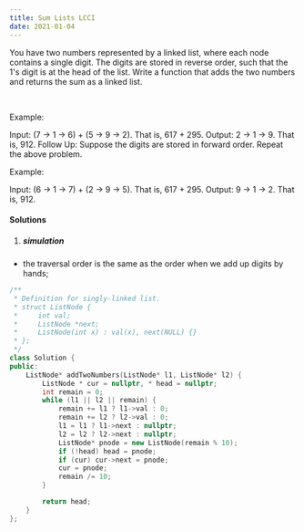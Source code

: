 ```yaml
---
title: Sum Lists LCCI
date: 2021-01-04
---
```

You have two numbers represented by a linked list, where each node contains a single digit. The digits are stored in reverse order, such that the 1's digit is at the head of the list. Write a function that adds the two numbers and returns the sum as a linked list.

 

Example:

Input: (7 -> 1 -> 6) + (5 -> 9 -> 2). That is, 617 + 295.
Output: 2 -> 1 -> 9. That is, 912.
Follow Up: Suppose the digits are stored in forward order. Repeat the above problem.

Example:

Input: (6 -> 1 -> 7) + (2 -> 9 -> 5). That is, 617 + 295.
Output: 9 -> 1 -> 2. That is, 912.


#### Solutions

1. ##### simulation

- the traversal order is the same as the order when we add up digits by hands;

```cpp
/**
 * Definition for singly-linked list.
 * struct ListNode {
 *     int val;
 *     ListNode *next;
 *     ListNode(int x) : val(x), next(NULL) {}
 * };
 */
class Solution {
public:
    ListNode* addTwoNumbers(ListNode* l1, ListNode* l2) {
        ListNode * cur = nullptr, * head = nullptr;
        int remain = 0;
        while (l1 || l2 || remain) {
            remain += l1 ? l1->val : 0;
            remain += l2 ? l2->val : 0;
            l1 = l1 ? l1->next : nullptr;
            l2 = l2 ? l2->next : nullptr;
            ListNode* pnode = new ListNode(remain % 10);
            if (!head) head = pnode;
            if (cur) cur->next = pnode;
            cur = pnode;
            remain /= 10;
        }

        return head;
    }
};
```